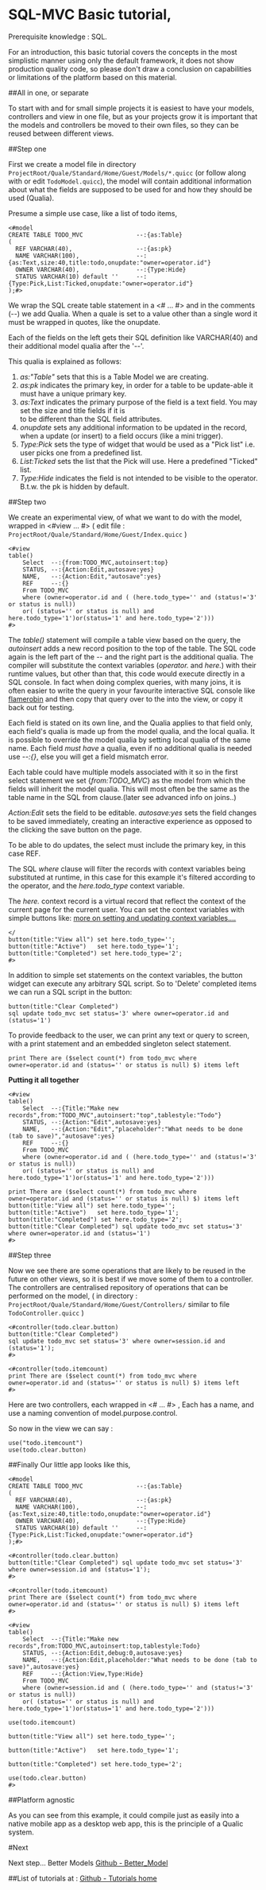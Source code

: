 # SQL-MVC Basic tutorial,

Prerequisite knowledge : SQL.

For an introduction, this basic tutorial covers the concepts in the most simplistic manner using only the default framework,
it does not show production quality code, so please don't draw a conclusion on capabilities or limitations of the platform based on this material.


##All in one, or separate

To start with and for small simple projects it is easiest to have your models, controllers and view in one file,
but as your projects grow it is important that the models and controllers be moved to 
their own files, so they can be reused between different views.


##Step one

First we create a model file in directory `ProjectRoot/Quale/Standard/Home/Guest/Models/*.quicc` 
(or follow along with or edit `TodoModel.quicc`), 
the model will contain additional information about what the fields are supposed to 
be used for and  how they should be used (Qualia).

Presume a simple use case, like a list of todo items,

```
<#model
CREATE TABLE TODO_MVC				--:{as:Table} 
(
  REF VARCHAR(40),					--:{as:pk}
  NAME VARCHAR(100),				--:{as:Text,size:40,title:todo,onupdate:"owner=operator.id"}  
  OWNER VARCHAR(40),				--:{Type:Hide}
  STATUS VARCHAR(10) default ''    	--:{Type:Pick,List:Ticked,onupdate:"owner=operator.id"}  
);#>
```

We wrap the SQL create table statement in a <# ... #> and in the comments (--) we add Qualia.
When a quale is set to a value other than a single word it must be wrapped in quotes, like the onupdate.

Each of the fields on the left gets their SQL definition like VARCHAR(40) and their additional model qualia after the '--'.

This qualia is explained as follows:

1. *as:"Table"* sets that this is a Table Model we are creating.
2. *as:pk* indicates the primary key, in order for a table to be update-able it must have a unique primary key.
3. *as:Text*  indicates the primary purpose of the field is a text field. You may set the size and title fields if it is  
to be different than the SQL field attributes.
4. *onupdate*  sets any additional information to be updated in the record, when a update (or insert) to a field occurs (like a mini trigger).
5. *Type:Pick* sets the type of widget that would be used as a "Pick list" i.e. user picks one from a predefined list.
6. *List:Ticked* sets the list that the Pick will use. Here a predefined "Ticked" list.
7. *Type:Hide* indicates the field is not intended to be visible to the operator.	B.t.w. the pk is hidden by default.		



##Step two

We create an experimental view, of what we want to do with the model, wrapped in <#view ... #>
( edit file : `ProjectRoot/Quale/Standard/Home/Guest/Index.quicc` )

```
<#view
table()
	Select  --:{from:TODO_MVC,autoinsert:top}
	STATUS, --:{Action:Edit,autosave:yes}
	NAME,   --:{Action:Edit,"autosave":yes}
	REF	    --:{}
	From TODO_MVC 
	where (owner=operator.id and ( (here.todo_type='' and (status!='3' or status is null)) 
	or( (status='' or status is null) and here.todo_type='1')or(status='1' and here.todo_type='2')))
#>
```

The *table()* statement will compile a table view based on the query, the *autoinsert* adds a new record position to the top of the table.
The SQL code again is the left part of the *--* and the right part is the additional qualia.
The compiler will substitute the context variables (*operator.* and *here.*) with their runtime values, but other
than that, this code would execute directly in a SQL console. In fact when doing complex queries, with many joins,
it is often easier to write the query in your favourite interactive SQL console like [flamerobin](flamerobin.org) and then copy that query over to the
into the view, or copy it back out for testing.

Each field is stated on its own line, and the Qualia applies to that field only, each field's qualia is 
made up from the model qualia, and the local qualia. It is possible to override the model qualia by setting local qualia of the same name.
Each field *must have*  a qualia, even if no additional qualia is needed use *--:{}*, else you will get a field mismatch error.

Each table could have multiple models associated with it so in the first select statement we set {*from:TODO_MVC*} as the model from which the 
fields will inherit the model qualia. This will most often be the same as the table name in the SQL from clause.(later see advanced info on joins..)

*Action:Edit* sets the field to be editable.
*autosave:yes* sets the field changes to be saved immediately, creating an interactive experience as opposed to the clicking the save button on the page.

To be able to do updates, the select must include the primary key, in this case REF.

The SQL *where* clause will filter the records with context variables being substituted at runtime, in this case 
 for this example it's filtered according to the operator, and the *here.todo_type* context variable.

The *here.* context record is a virtual record that reflect the context of the current page for the current user. 
You can set the context variables with simple buttons like: [more on setting and updating context variables....](todo)


```
</
button(title:"View all") set here.todo_type='';
button(title:"Active")   set here.todo_type='1';
button(title:"Completed") set here.todo_type='2';
#>
```

In addition to simple set statements on the context variables,
 the button widget can execute any arbitrary SQL script.
So to 'Delete' completed items we can run a SQL script in the button:

```
button(title:"Clear Completed")
sql update todo_mvc set status='3' where owner=operator.id and (status='1')
```

To provide feedback to the user, we can print any text or query to screen, with a print statement and an embedded singleton select statement.
```
print There are ($select count(*) from todo_mvc where owner=operator.id and (status='' or status is null) $) items left
```


**Putting it all together**

```
<#view
table()
	Select  --:{Title:"Make new records",from:"TODO_MVC",autoinsert:"top",tablestyle:"Todo"}
	STATUS, --:{Action:"Edit",autosave:yes}
	NAME,   --:{Action:"Edit","placeholder":"What needs to be done (tab to save)","autosave":yes}
	REF	    --:{}
	From TODO_MVC 
	where (owner=operator.id and ( (here.todo_type='' and (status!='3' or status is null)) 
	or( (status='' or status is null) and here.todo_type='1')or(status='1' and here.todo_type='2')))

print There are ($select count(*) from todo_mvc where owner=operator.id and (status='' or status is null) $) items left	
button(title:"View all") set here.todo_type='';
button(title:"Active")   set here.todo_type='1';
button(title:"Completed") set here.todo_type='2';	
button(title:"Clear Completed") sql update todo_mvc set status='3' where owner=operator.id and (status='1')		
#>
```


##Step three

Now we see there are some operations that are likely to be reused in the future on other views,
so it is best if we move some of them to a controller.
The controllers are centralised repository of operations that can be performed on the model,
( in directory : `ProjectRoot/Quale/Standard/Home/Guest/Controllers/`  similar to file `TodoController.quicc` )

```
<#controller(todo.clear.button)
button(title:"Clear Completed")
sql update todo_mvc set status='3' where owner=session.id and (status='1');
#>

<#controller(todo.itemcount)
print There are ($select count(*) from todo_mvc where owner=operator.id and (status='' or status is null) $) items left	
#>
```

Here are two controllers, each wrapped in <# ... #> , Each has a name, and use a naming convention of model.purpose.control.

So now in the view we can say :

```
use("todo.itemcount")
use(todo.clear.button)
```


##Finally
Our little app looks like this,

```
<#model
CREATE TABLE TODO_MVC				--:{as:Table} 
(
  REF VARCHAR(40),					--:{as:pk}
  NAME VARCHAR(100),				--:{as:Text,size:40,title:todo,onupdate:"owner=operator.id"}  
  OWNER VARCHAR(40),				--:{Type:Hide}
  STATUS VARCHAR(10) default ''    	--:{Type:Pick,List:Ticked,onupdate:"owner=operator.id"}  
);#>

<#controller(todo.clear.button)
button(title:"Clear Completed") sql update todo_mvc set status='3' where owner=session.id and (status='1');
#>

<#controller(todo.itemcount) 
print There are ($select count(*) from todo_mvc where owner=operator.id and (status='' or status is null) $) items left	
#>

<#view
table()
	Select  --:{Title:"Make new records",from:TODO_MVC,autoinsert:top,tablestyle:Todo}
	STATUS, --:{Action:Edit,debug:0,autosave:yes}
	NAME,   --:{Action:Edit,placeholder:"What needs to be done (tab to save)",autosave:yes}
	REF	    --:{Action:View,Type:Hide}
	From TODO_MVC 
	where (owner=session.id and ( (here.todo_type='' and (status!='3' or status is null)) 
	or( (status='' or status is null) and here.todo_type='1')or(status='1' and here.todo_type='2')))

use(todo.itemcount)

button(title:"View all") set here.todo_type='';

button(title:"Active")   set here.todo_type='1';

button(title:"Completed") set here.todo_type='2';

use(todo.clear.button)
#>
```

##Platform agnostic

As you can see from this example, it could compile just as easily into a native mobile app as a desktop web app, this is the principle of a Qualic system.


#Next

Next step... Better Models [Github - Better_Model](https://github.com/quale-quest/sql-mvc/blob/master/doc/Tutorial_Better_Model.md)

##List of tutorials at :
[Github - Tutorials home](https://github.com/quale-quest/sql-mvc/blob/master/doc/Tutorials.md)

